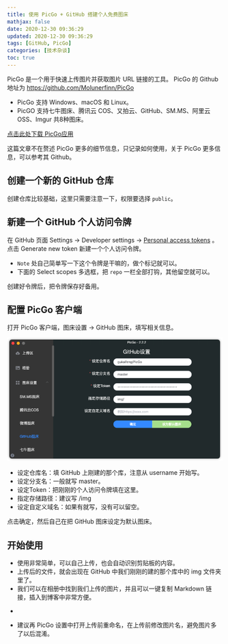 ```yaml
---
title: 使用 PicGo + GitHub 搭建个人免费图床
mathjax: false
date: 2020-12-30 09:36:29
updated: 2020-12-30 09:36:29
tags: [GitHub, PicGo]
categories: [技术杂谈]
toc: true
---
```

PicGo 是一个用于快速上传图片并获取图片 URL 链接的工具。
PicGo 的 Github 地址为 https://github.com/Molunerfinn/PicGo

* PicGo 支持 Windows、macOS 和 Linux。
* PicGO 支持七牛图床、腾讯云 COS、又拍云、GitHub、SM.MS、阿里云 OSS、Imgur 共8种图床。

[点击此处下载 PicGo应用](https://github.com/Molunerfinn/PicGo/releases)

这篇文章不在赘述 PicGo 更多的细节信息，只记录如何使用，关于 PicGo 更多信息，可以参考其 Github。
<!--more-->

## 创建一个新的 GitHub 仓库

创建仓库比较基础，这里只需要注意一下，权限要选择 `public`。

## 新建一个 GitHub 个人访问令牌

在 GitHub 页面 Settings -> Developer settings -> [Personal access tokens](https://github.com/settings/tokens) 。
点击 Generate new token 新建一个个人访问令牌。

* `Note` 处自己简单写一下这个令牌是干嘛的，做个标记就可以。
* 下面的 Select scopes 多选框，把 `repo` 一栏全部打钩，其他留空就可以。

创建好令牌后，把令牌保存好备用。

## 配置 PicGo 客户端

打开 PicGo 客户端，图床设置 -> GitHub 图床，填写相关信息。

![](https://raw.githubusercontent.com/gukaifeng/PicGo/master/img/%E4%BD%BF%E7%94%A8%20PicGo%20%2B%20GitHub%20%E6%90%AD%E5%BB%BA%E4%B8%AA%E4%BA%BA%E5%85%8D%E8%B4%B9%E5%9B%BE%E5%BA%8A_1.png)

* 设定仓库名：填 GitHub 上刚建的那个库，注意从 username 开始写。
* 设定分支名：一般就写 master。
* 设定Token：把刚刚的个人访问令牌填在这里。
* 指定存储路径：建议写 /img
* 设定自定义域名：如果有就写，没有可以留空。

点击确定，然后自己在把 GitHub 图床设定为默认图床。

## 开始使用

* 使用非常简单，可以自己上传，也会自动识别剪贴板的内容。
* 上传后的文件，就会出现在 GitHub 中我们刚刚的建的那个库中的 img 文件夹里了。
* 我们可以在相册中找到我们上传的图片，并且可以一键复制 Markdown 链接，插入到博客中非常方便。
-
* 建议再 PicGo 设置中打开上传前重命名，在上传前修改图片名，避免图片多了以后混淆。